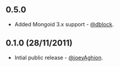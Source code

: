 0.5.0
-----

* Added Mongoid 3.x support - [@dblock](http://github.com/dblock).

0.1.0 (28/11/2011)
------------------

* Intial public release - [@joeyAghion](https://github.com/joeyAghion).
